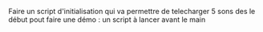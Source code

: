 Faire un script d'initialisation qui va permettre de telecharger 5 sons des le début pout faire une démo : un script à lancer avant le main
